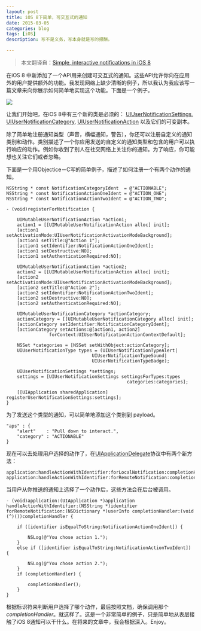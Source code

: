 ```yaml
---
layout: post
title: iOS 8下简单，可交互式的通知
date: 2015-03-05
categories: blog
tags: [iOS]
description: 写不是义务，写本身就是写的报酬。

---
```


> 本文翻译自：[Simple, interactive notifications in iOS 8][1]

在iOS 8 中新添加了一个API用来创建可交互式的通知。这些API允许你向在应用外的用户提供额外的功能。我发现网络上缺少清晰的例子，所以我认为我应该写一篇文章来向你展示如何简单地实现这个功能。下面是一个例子。

![][2]

让我们开始吧，在iOS 8中有三个新的类是必须的： [UIUserNotificationSettings][4], [UIUserNotificationCategory][5], [UIUserNotificationAction][6] 以及它们的可变副本。

除了简单地注册通知类型（声音，横幅通知，警告），你还可以注册自定义的通知类别和动作。类别描述了一个你应用发送的自定义的通知类型和包含的用户可以执行响应的动作。例如你收到了别人在社交网络上关注你的通知。为了响应，你可能想也关注它们或者忽略。

下面是一个用Objectice－C写的简单例子，描述了如何注册一个有两个动作的通知。

    NSString * const NotificationCategoryIdent  = @"ACTIONABLE";
    NSString * const NotificationActionOneIdent = @"ACTION_ONE";
    NSString * const NotificationActionTwoIdent = @"ACTION_TWO";
    
    - (void)registerForNotification {
    
        UIMutableUserNotificationAction *action1;
        action1 = [[UIMutableUserNotificationAction alloc] init];
        [action1 setActivationMode:UIUserNotificationActivationModeBackground];
        [action1 setTitle:@"Action 1"];
        [action1 setIdentifier:NotificationActionOneIdent];
        [action1 setDestructive:NO];
        [action1 setAuthenticationRequired:NO];
    
        UIMutableUserNotificationAction *action2;
        action2 = [[UIMutableUserNotificationAction alloc] init];
        [action2 setActivationMode:UIUserNotificationActivationModeBackground];
        [action2 setTitle:@"Action 2"];
        [action2 setIdentifier:NotificationActionTwoIdent];
        [action2 setDestructive:NO];
        [action2 setAuthenticationRequired:NO];
    
        UIMutableUserNotificationCategory *actionCategory;
        actionCategory = [[UIMutableUserNotificationCategory alloc] init];
        [actionCategory setIdentifier:NotificationCategoryIdent];
        [actionCategory setActions:@[action1, action2] 
                    forContext:UIUserNotificationActionContextDefault];
    
        NSSet *categories = [NSSet setWithObject:actionCategory];
        UIUserNotificationType types = (UIUserNotificationTypeAlert|
                                    UIUserNotificationTypeSound|
                                    UIUserNotificationTypeBadge);
    
        UIUserNotificationSettings *settings;
        settings = [UIUserNotificationSettings settingsForTypes:types
                                                 categories:categories];
    
        [[UIApplication sharedApplication] registerUserNotificationSettings:settings];
    }
    

为了发送这个类型的通知，可以简单地添加这个类别到 payload。

    "aps" : { 
        "alert"    : "Pull down to interact.",
        "category" : "ACTIONABLE"
    }
    

现在可以去处理用户选择的动作了，在[UIApplicationDelegate][3]协议中有两个新方法：

    application:handleActionWithIdentifier:forLocalNotification:completionHandler:
    application:handleActionWithIdentifier:forRemoteNotification:completionHandler:
    

当用户从你推送的通知上选择了一个动作后，这些方法会在后台被调用。

    - (void)application:(UIApplication *)application handleActionWithIdentifier:(NSString *)identifier forRemoteNotification:(NSDictionary *)userInfo completionHandler:(void (^)())completionHandler {
    
        if ([identifier isEqualToString:NotificationActionOneIdent]) {
    
            NSLog(@"You chose action 1.");
        }
        else if ([identifier isEqualToString:NotificationActionTwoIdent]) {   
    
            NSLog(@"You chose action 2.");
        }    
        if (completionHandler) {
    
            completionHandler();
        }
    }
    

根据标识符来判断用户选择了哪个动作，最后按照文档，确保调用那个*completionHandler*。就这样了。这是一个非常简单的例子，只是简单地从表层接触了iOS 8通知可以干什么。在将来的文章中，我会根据深入。Enjoy。

 [1]: https://nrj.io/simple-interactive-notifications-in-ios-8
 [2]: http://images.cnitblog.com/blog2015/406864/201503/161519161425486.gif
 [3]: https://developer.apple.com/Library/ios/documentation/UIKit/Reference/UIApplicationDelegate_Protocol/index.html
[4]:https://developer.apple.com/library/ios/documentation/UIKit/Reference/UIUserNotificationSettings_class/index.html
[5]:https://developer.apple.com/library/ios/documentation/UIKit/Reference/UIUserNotificationCategory_class/index.html
[6]:https://developer.apple.com/library/ios/documentation/UIKit/Reference/UIUserNotificationAction_class/index.html









